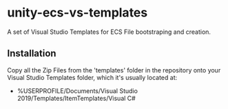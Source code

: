 # unity-ecs-vs-templates
A set of Visual Studio Templates for ECS File bootstraping and creation.

## Installation

Copy all the Zip Files from the 'templates' folder in the repository onto your Visual Studio Templates folder, which it's usually located at:
* %USERPROFILE/Documents/Visual Studio 2019/Templates/ItemTemplates/Visual C#
